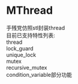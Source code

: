 # MThread
手残党仿照stl封装thread  
目前已支持特性列表:  
thread  
lock_guard  
unique_lock  
mutex  
recursive_mutex  
condition_variable部分功能
